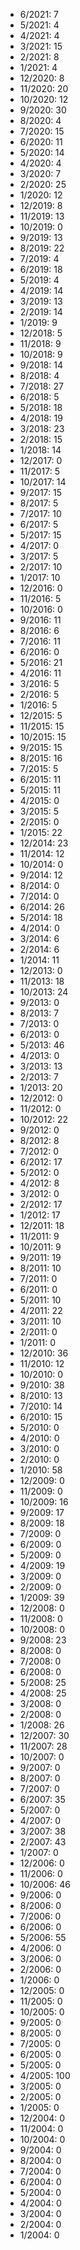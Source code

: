 *  6/2021: 7
*  5/2021: 4
*  4/2021: 4
*  3/2021: 15
*  2/2021: 8
*  1/2021: 4
*  12/2020: 8
*  11/2020: 20
*  10/2020: 12
*  9/2020: 30
*  8/2020: 4
*  7/2020: 15
*  6/2020: 11
*  5/2020: 14
*  4/2020: 4
*  3/2020: 7
*  2/2020: 25
*  1/2020: 12
*  12/2019: 8
*  11/2019: 13
*  10/2019: 0
*  9/2019: 13
*  8/2019: 22
*  7/2019: 4
*  6/2019: 18
*  5/2019: 4
*  4/2019: 14
*  3/2019: 13
*  2/2019: 14
*  1/2019: 9
*  12/2018: 5
*  11/2018: 9
*  10/2018: 9
*  9/2018: 14
*  8/2018: 4
*  7/2018: 27
*  6/2018: 5
*  5/2018: 18
*  4/2018: 19
*  3/2018: 23
*  2/2018: 15
*  1/2018: 14
*  12/2017: 0
*  11/2017: 5
*  10/2017: 14
*  9/2017: 15
*  8/2017: 5
*  7/2017: 10
*  6/2017: 5
*  5/2017: 15
*  4/2017: 0
*  3/2017: 5
*  2/2017: 10
*  1/2017: 10
*  12/2016: 0
*  11/2016: 5
*  10/2016: 0
*  9/2016: 11
*  8/2016: 6
*  7/2016: 11
*  6/2016: 0
*  5/2016: 21
*  4/2016: 11
*  3/2016: 5
*  2/2016: 5
*  1/2016: 5
*  12/2015: 5
*  11/2015: 15
*  10/2015: 15
*  9/2015: 15
*  8/2015: 16
*  7/2015: 5
*  6/2015: 11
*  5/2015: 11
*  4/2015: 0
*  3/2015: 5
*  2/2015: 0
*  1/2015: 22
*  12/2014: 23
*  11/2014: 12
*  10/2014: 0
*  9/2014: 12
*  8/2014: 0
*  7/2014: 0
*  6/2014: 26
*  5/2014: 18
*  4/2014: 0
*  3/2014: 6
*  2/2014: 6
*  1/2014: 11
*  12/2013: 0
*  11/2013: 18
*  10/2013: 24
*  9/2013: 0
*  8/2013: 7
*  7/2013: 0
*  6/2013: 0
*  5/2013: 46
*  4/2013: 0
*  3/2013: 13
*  2/2013: 7
*  1/2013: 20
*  12/2012: 0
*  11/2012: 0
*  10/2012: 22
*  9/2012: 0
*  8/2012: 8
*  7/2012: 0
*  6/2012: 17
*  5/2012: 0
*  4/2012: 8
*  3/2012: 0
*  2/2012: 17
*  1/2012: 17
*  12/2011: 18
*  11/2011: 9
*  10/2011: 9
*  9/2011: 19
*  8/2011: 10
*  7/2011: 0
*  6/2011: 0
*  5/2011: 10
*  4/2011: 22
*  3/2011: 10
*  2/2011: 0
*  1/2011: 0
*  12/2010: 36
*  11/2010: 12
*  10/2010: 0
*  9/2010: 38
*  8/2010: 13
*  7/2010: 14
*  6/2010: 15
*  5/2010: 0
*  4/2010: 0
*  3/2010: 0
*  2/2010: 0
*  1/2010: 58
*  12/2009: 0
*  11/2009: 0
*  10/2009: 16
*  9/2009: 17
*  8/2009: 18
*  7/2009: 0
*  6/2009: 0
*  5/2009: 0
*  4/2009: 19
*  3/2009: 0
*  2/2009: 0
*  1/2009: 39
*  12/2008: 0
*  11/2008: 0
*  10/2008: 0
*  9/2008: 23
*  8/2008: 0
*  7/2008: 0
*  6/2008: 0
*  5/2008: 25
*  4/2008: 25
*  3/2008: 0
*  2/2008: 0
*  1/2008: 26
*  12/2007: 30
*  11/2007: 28
*  10/2007: 0
*  9/2007: 0
*  8/2007: 0
*  7/2007: 0
*  6/2007: 35
*  5/2007: 0
*  4/2007: 0
*  3/2007: 38
*  2/2007: 43
*  1/2007: 0
*  12/2006: 0
*  11/2006: 0
*  10/2006: 46
*  9/2006: 0
*  8/2006: 0
*  7/2006: 0
*  6/2006: 0
*  5/2006: 55
*  4/2006: 0
*  3/2006: 0
*  2/2006: 0
*  1/2006: 0
*  12/2005: 0
*  11/2005: 0
*  10/2005: 0
*  9/2005: 0
*  8/2005: 0
*  7/2005: 0
*  6/2005: 0
*  5/2005: 0
*  4/2005: 100
*  3/2005: 0
*  2/2005: 0
*  1/2005: 0
*  12/2004: 0
*  11/2004: 0
*  10/2004: 0
*  9/2004: 0
*  8/2004: 0
*  7/2004: 0
*  6/2004: 0
*  5/2004: 0
*  4/2004: 0
*  3/2004: 0
*  2/2004: 0
*  1/2004: 0